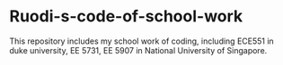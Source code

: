 # Ruodi-s-code-of-school-work
This repository includes my school work of coding, including ECE551 in duke university, EE 5731, EE 5907 in National University of Singapore.
